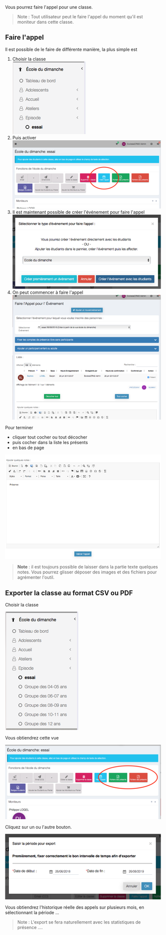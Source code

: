 Vous pourrez faire l'appel pour une classe.

> Note : Tout utilisateur peut le faire l'appel du moment qu'il est moniteur dans cette classe.

## Faire l'appel

Il est possible de le faire de différente manière, la plus simple est 

1. Choisir la classe<br>
![Screenshot](../../img/sundayschool/sundayschoolAttendance0.png)<br>
2. Puis activer<br>
![Screenshot](../../img/sundayschool/sundayschoolAttendance1.png)<br>
3. Il est maintenant possible de créer l'événement pour faire l'appel
![Screenshot](../../img/sundayschool/sundayschoolAttendance2.png)<br>
4. On peut commencer à faire l'appel<br>
![Screenshot](../../img/sundayschool/sundayschoolAttendance3.png)<br>

Pour terminer
* cliquer tout cocher ou tout décocher
* puis cocher dans la liste les présents
* en bas de page 

![Screenshot](../../img/sundayschool/sundayschoolAttendance4.png)<br>

> **Note** : il est toujours possible de laisser dans la partie texte quelques notes.
> Vous pourrez glisser déposer des images et des fichiers pour agrémenter l'outil.

## Exporter la classe au format CSV ou PDF

Choisir la classe

![Screenshot](../../img/sundayschool/sundayschoolBadge1.png)

Vous obtiendrez cette vue

![Screenshot](../../img/sundayschool/sundaySchoolCSVPDFAttendanceExport.png)

Cliquez sur un ou l'autre bouton.

![Screenshot](../../img/sundayschool/sundaySchoolCSVPDFAttendanceExport2.png)

Vous obtiendrez l'historique réelle des appels sur plusieurs mois, en sélectionnant la période ...

> Note : L'export se fera naturellement avec les statistiques de présence ....



